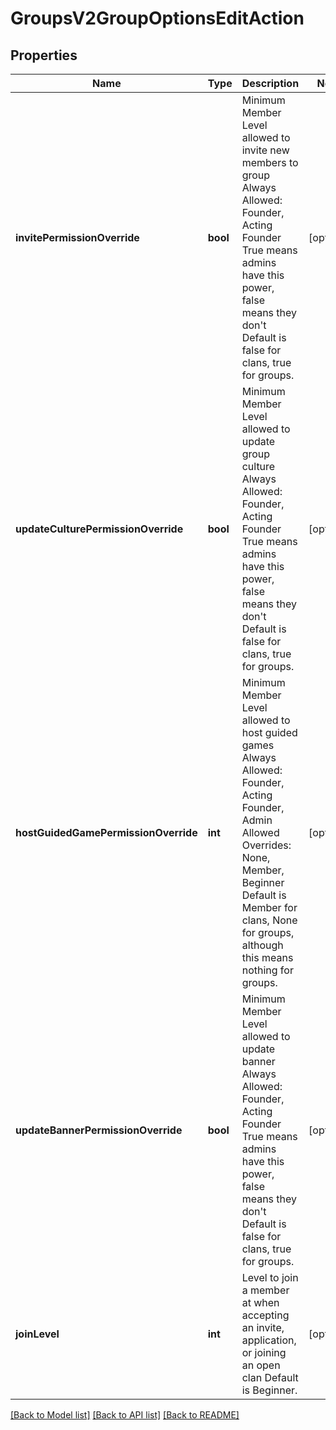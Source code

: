 # GroupsV2GroupOptionsEditAction

## Properties
Name | Type | Description | Notes
------------ | ------------- | ------------- | -------------
**invitePermissionOverride** | **bool** | Minimum Member Level allowed to invite new members to group  Always Allowed: Founder, Acting Founder  True means admins have this power, false means they don&#39;t  Default is false for clans, true for groups. | [optional] 
**updateCulturePermissionOverride** | **bool** | Minimum Member Level allowed to update group culture  Always Allowed: Founder, Acting Founder  True means admins have this power, false means they don&#39;t  Default is false for clans, true for groups. | [optional] 
**hostGuidedGamePermissionOverride** | **int** | Minimum Member Level allowed to host guided games  Always Allowed: Founder, Acting Founder, Admin  Allowed Overrides: None, Member, Beginner  Default is Member for clans, None for groups, although this means nothing for groups. | [optional] 
**updateBannerPermissionOverride** | **bool** | Minimum Member Level allowed to update banner  Always Allowed: Founder, Acting Founder  True means admins have this power, false means they don&#39;t  Default is false for clans, true for groups. | [optional] 
**joinLevel** | **int** | Level to join a member at when accepting an invite, application, or joining an open clan  Default is Beginner. | [optional] 

[[Back to Model list]](../README.md#documentation-for-models) [[Back to API list]](../README.md#documentation-for-api-endpoints) [[Back to README]](../README.md)


